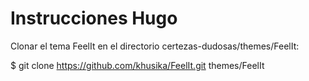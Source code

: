 # Instrucciones Hugo


Clonar el tema FeelIt en el directorio certezas-dudosas/themes/FeelIt:

$ git clone https://github.com/khusika/FeelIt.git themes/FeelIt


